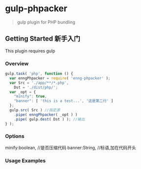 # gulp-phpacker

> gulp plugin for PHP bundling

## Getting Started 新手入门 
This plugin requires gulp 

### Overview


```js
gulp.task( 'php', function () {
  var enngPhpacker = require( 'enng-phpacker' );
  var Src = './app/**/*.php',
    Dst = './dist/php/';
  var _opt = {
    "minify": true,
    "banner": [ 'this is a test...', '这是第二行' ]
  };
  gulp.src( Src ) //指定源
    .pipe( enngPhpacker( _opt ) )
    .pipe( gulp.dest( Dst ) ); //输出
} );
```

### Options
minify:boolean, //是否压缩代码
banner:String, //标语,加在代码开头

### Usage Examples

